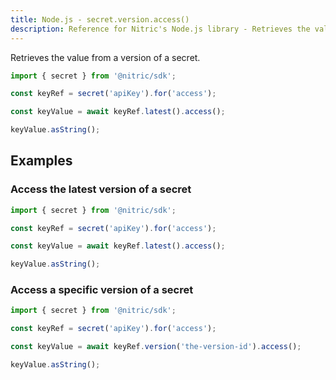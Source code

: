 ```yaml
---
title: Node.js - secret.version.access()
description: Reference for Nitric's Node.js library - Retrieves the value from a version of a secret.
---
```


Retrieves the value from a version of a secret.

```javascript
import { secret } from '@nitric/sdk';

const keyRef = secret('apiKey').for('access');

const keyValue = await keyRef.latest().access();

keyValue.asString();
```

## Examples

### Access the latest version of a secret

```javascript
import { secret } from '@nitric/sdk';

const keyRef = secret('apiKey').for('access');

const keyValue = await keyRef.latest().access();

keyValue.asString();
```

### Access a specific version of a secret

```javascript
import { secret } from '@nitric/sdk';

const keyRef = secret('apiKey').for('access');

const keyValue = await keyRef.version('the-version-id').access();

keyValue.asString();
```
